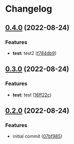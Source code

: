 # Changelog

## [0.4.0](https://github.com/ChipWolf/test-matrix/compare/b-a-v0.3.0...b-a-v0.4.0) (2022-08-24)


### Features

* **test:** test2 ([f784db9](https://github.com/ChipWolf/test-matrix/commit/f784db90b038bc290fd825572f49d024a5380683))

## [0.3.0](https://github.com/ChipWolf/test-matrix/compare/b-a-v0.2.0...b-a-v0.3.0) (2022-08-24)


### Features

* **test:** test ([16ff22c](https://github.com/ChipWolf/test-matrix/commit/16ff22c3dac92e893d54960023487844aa931654))

## [0.2.0](https://github.com/ChipWolf/test-matrix/compare/b-a-v0.1.0...b-a-v0.2.0) (2022-08-24)


### Features

* initial commit ([07bf985](https://github.com/ChipWolf/test-matrix/commit/07bf9855de11744fbe3a38954c9b36f40614ff14))
